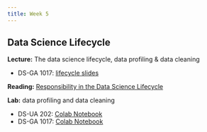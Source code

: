 ```yaml
---
title: Week 5
---
```


## Data Science Lifecycle

**Lecture:** The data science lifecycle, data profiling & data cleaning

<!-- * DS-UA 202: [lifecycle slides](../../../assets/8_Lifecycle_202_2023.pdf) -->
*  DS-GA 1017: [lifecycle slides](../../../assets/5_6_Lifecycle_1017.pdf)  

**Reading:**  [Responsibility in the Data Science Lifecycle](../../../assets/lifecycle_reader_2024.pdf) 

**Lab:** data profiling and data cleaning

* DS-UA 202: [Colab Notebook](https://drive.google.com/file/d/1m6wklJmM6Lb8djck7Qv8Qk5xLNdYpame/view?usp=sharing)
* DS-GA 1017: [Colab Notebook](https://drive.google.com/file/d/1g1JfHAJ0xwgOCBA1AYpnYhCXX5M-tOUd/view?usp=sharing)
